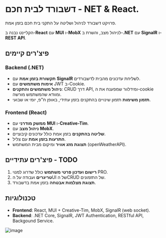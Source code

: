 דשבורד לבית חכם - NET & React.
==============================

פרויקט דשבורד לניהול ושליטה על התקני בית חכם בזמן אמת.

הקליינט נבנה ב-**React** עם **MUI** ו-**MobX** לניהול מצב, והשרת ב-**.NET** עם **SignalR** ו-**REST API**.

פיצ'רים קיימים
--------------

### Backend (.NET)

-   **תקשורת בזמן אמת** עם **SignalR** לשליחת עדכונים מהבית לדשבורדים.
-   **אימות משתמשים** עם JWT ב-Cookie.
-   **ניהול משתמשים והתקנים**: CRUD דרך API, ומידלוור שמפענח את ה-cookie ומוודא שהמשתמש מורשה.
-   **תזמון משימות** תזמון שינויים בהתקנים בזמן עתידי, באופן ח"פ, יומי או שבועי.
### Frontend (React)

-   **ממשק מודרני** עם **MUI** ו-**Creative-Tim**.
-   **ניהול מצב** עם **MobX**.
-   **שליטה בהתקנים** בזמן אמת כולל עדכונים קיבוציים.
-   **התרעות בזמן אמת** עם צליל.
-   **תצוגת מזג אוויר** ומיקום מבית המשתמש (openWeatherAPI).

פיצ'רים עתידיים - TODO
---------------

1.  **רישום ועדכון פרטי משתמש** כולל שדרוג למנוי PRO.
2.  **טריגרים** ועבודה על הUI של הCRUD של התזמונים.
3.  **תצוגת מצלמות אבטחה** בזמן אמת בדשבורד.

טכנולוגיות
----------

-   **Frontend**: React, MUI + Creative-Tim, MobX, SignalR (web socket).
-   **Backend**: .NET Core, SignalR, JWT Authentication, RESTful API, Backgound Service.

  
![image](https://github.com/user-attachments/assets/4c250e08-2c92-4219-be0d-817399c818b5)
